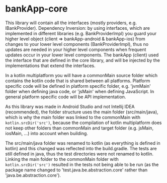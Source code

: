 # bankApp-core

This library will contain all the interfaces (mostly providers, e.g. IBankProvider).
Dependency Inversion: by using interfaces, which are implemented in different libraries (e.g. BankProviderImpl) you guard your higher level object
(client => bankApp-android & bankApp-ios) from changes to your lower level components (BankProviderImpl), thus no updates
are needed in your higher level components when frequent updates occur in your lower level components.
The bankApp (client) used the interface that are defined in the core library, and will be injected by the implementations that extend the interfaces.

In a kotlin multiplatform you will have a commonMain source folder which contains the kotlin code that is shared between all platforms. 
Platform specific code will be defined in platform specific folder, e.g. 'jvmMain' folder when defining java code, or 'jsMain' when defining JavaScript.
In general platform specific code will be API implementation.

As this library was made in Android Studio and not Intellij IDEA (recommended), the folder structure uses the main folder (src/main/java), which
is why the main folder was linked to the commonMain with `kotlin.srcDir('src')`, because the compilation of kotlin multiplatform does not keep other folders
than commonMain and target folder (e.g. jsMain, iosMain, ...) into account when building.

The src/main/java folder was renamed to kotlin (as everything is defined in kotlin) and this changed was reflected into the build.gradle. The tests are still defined in java, thus the test 
directories were not renamed to kotlin.
Linking the main folder to the commonMain folder with `kotlin.srcDir('src')` resulted in the tests not being able to be run (as the package name changed to 'test.java.be.abstraction.core'
rather than 'java.be.abstraction.core').
